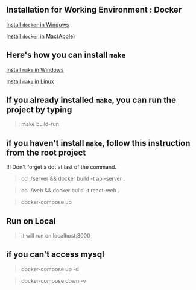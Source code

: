 ## Installation for Working Environment : Docker

[Install `docker` in Windows](https://desktop.docker.com/win/main/amd64/Docker%20Desktop%20Installer.exe)

[Install `docker` in Mac(Apple)](https://desktop.docker.com/mac/main/arm64/Docker.dmg?utm_source=docker&utm_medium=webreferral&utm_campaign=docs-driven-download-mac-arm64)

##  Here's how you can install `make`

[Install `make` in Windows](https://stackoverflow.com/questions/32127524/how-to-install-and-use-make-in-windows)

[Install `make` in Linux](https://askubuntu.com/questions/161104/how-do-i-install-make)

## If you already installed `make`, you can run the project by typing

> make build-run


## if you haven't install `make`, follow this instruction from the root project

!!! Don't forget a dot at last of the command.

> cd ./server && docker build -t api-server .

> cd ./web && docker build -t react-web .

> docker-compose up

## Run on Local 

> it will run on localhost:3000

## if you can't access mysql

> docker-compose up -d

> docker-compose down -v
